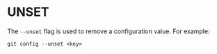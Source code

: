 # UNSET

The `--unset` flag is used to remove a configuration value. For example:

    git config --unset <key>
